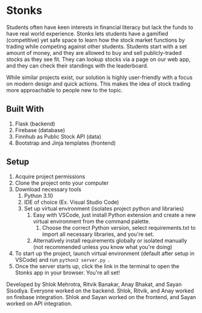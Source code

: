# Stonks
Students often have keen interests in financial literacy but lack the funds to have real world experience. Stonks lets students have a gamified (competitive) yet safe space to learn how the stock market functions by trading while competing against other students. Students start with a set amount of money, and they are allowed to buy and sell publicly-traded stocks as they see fit. They can lookup stocks via a page on our web app, and they can check their standings with the leaderboard.

While similar projects exist, our solution is highly user-friendly with a focus on modern design and quick actions. This makes the idea of stock trading more approachable to people new to the topic.

## Built With
1. Flask (backend)
2. Firebase (database)
3. Finnhub as Public Stock API (data)
4. Bootstrap and Jinja templates (frontend)


## Setup
1. Acquire project permissions
2. Clone the project onto your computer
3. Download necessary tools
    1. Python 3.10
    2. IDE of choice (Ex. Visual Studio Code)
    3. Set up virtual environment (isolates project python and libraries)
        1. Easy with VSCode, just install Python extension and create a new virtual environment from the command palette.
            1. Choose the correct Python version, select requirements.txt to import all necessary libraries, and you're set.
        2. Alternatively install requirements globally or isolated manually (not recommended unless you know what you're doing)
4. To start up the project, launch virtual environment (default after setup in VSCode) and run ```python3 server.py ```.
5. Once the server starts up, click the link in the terminal to open the Stonks app in your browser. You're all set!

Developed by Shlok Mehrotra, Ritvik Banakar, Anay Bhakat, and Sayan Sisodiya. Everyone worked on the backend. Shlok, Ritvik, and Anay worked on firebase integration. Shlok and Sayan worked on the frontend, and Sayan worked on API integration.
